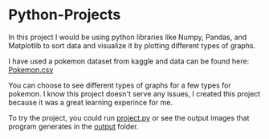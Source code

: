 # Python-Projects

In this project I would be using python libraries like Numpy, Pandas, and Matplotlib to sort data and visualize it by plotting different types of graphs.

I have used a pokemon dataset from kaggle and data can be found here: [Pokemon.csv](https://github.com/Prajapdh/Python-Projects/files/9533623/Pokemon.csv)

You can choose to see different types of graphs for a few types for pokemon. I know this project doesn't serve any issues, I created this project because it was a great learning experince for me.

To try the project, you could run [project.py](https://github.com/Prajapdh/Python-Projects/blob/master/project.py) or see the output images that program generates in the [output](https://github.com/Prajapdh/Python-Projects/tree/master/images/output%20images) folder. 
